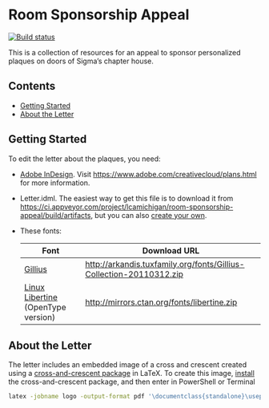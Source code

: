 # Room Sponsorship Appeal

[![Build status](https://ci.appveyor.com/api/projects/status/m487el1pt3uar2yo?svg=true)](https://ci.appveyor.com/project/lcamichigan/room-sponsorship-appeal)

This is a collection of resources for an appeal to sponsor personalized plaques
on doors of Sigma’s chapter house.

## Contents

* [Getting Started](#getting-started)
* [About the Letter](#about-the-letter)

## Getting Started

To edit the letter about the plaques, you need:

* [Adobe InDesign](https://www.adobe.com/products/indesign.html). Visit
  https://www.adobe.com/creativecloud/plans.html for more information.

* Letter.idml. The easiest way to get this file is to download it from
  https://ci.appveyor.com/project/lcamichigan/room-sponsorship-appeal/build/artifacts,
  but you can also [create your own](https://github.com/lcamichigan/make-idml).

* These fonts:

  | Font                                                             | Download URL                                                        |
  |------------------------------------------------------------------|---------------------------------------------------------------------|
  | [Gillius](http://arkandis.tuxfamily.org/adffonts.html)           | http://arkandis.tuxfamily.org/fonts/Gillius-Collection-20110312.zip |
  | [Linux Libertine](http://libertine-fonts.org) (OpenType version) | http://mirrors.ctan.org/fonts/libertine.zip                         |

## About the Letter

The letter includes an embedded image of a cross and crescent created using a
[cross-and-crescent package](https://github.com/lcamichigan/cross-and-crescent)
in LaTeX. To create this image,
[install](https://github.com/lcamichigan/cross-and-crescent#installing) the
cross-and-crescent package, and then enter in PowerShell or Terminal

```sh
latex -jobname logo -output-format pdf '\documentclass{standalone}\usepackage{cross-and-crescent}\begin{document}\begin{tikzpicture}[scale=36bp/8cm]\crossAndCrescentSetMacros\draw[line join=round,line width=1bp]\crossAndCrescentPath\end{tikzpicture}\end{document}'
```
